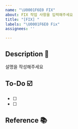 ```yaml
---
name: "\U0001F6E0️ FIX"
about: FIX 작업 사항을 입력해주세요
title: "[FIX] "
labels: "\U0001F6E0️ Fix"
assignees: ''

---
```


## Description 📝
설명을 작성해주세요

## To-Do ☑️
- [ ]
- [ ]

## Reference 📚
